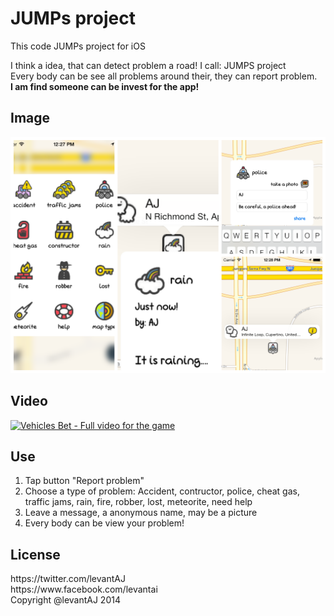 JUMPs project
=======

This code JUMPs project for iOS

<div>I think a idea, that can detect problem a road! I call: JUMPS project</div>
<div>Every body can be see all problems around their, they can report problem.<div>
<div><b>I am find someone can be invest for the app!</b></div>

## Image
![Alt text](/cover.png?raw=true "JUMPS PROJECT")

## Video
[![Vehicles Bet - Full video for the game](http://img.youtube.com/vi/bu0tNJT8zDg/0.jpg)](https://www.youtube.com/watch?v=bu0tNJT8zDg)

## Use
1. Tap button "Report problem"
2. Choose a type of problem: Accident, contructor, police, cheat gas, traffic jams, rain, fire, robber, lost, meteorite, need help
3. Leave a message, a anonymous name, may be a picture
4. Every body can be view your problem!

## License
<div>https://twitter.com/levantAJ</div>
<div>https://www.facebook.com/levantai</div>
<div>Copyright @levantAJ 2014</div>
